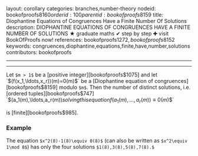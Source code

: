 layout: corollary
categories: branches,number-theory
nodeid: bookofproofs$8160
orderid: 100
parentid: bookofproofs$8159
title: Diophantine Equations of Congruences Have a Finite Number Of Solutions
description: DIOPHANTINE EQUATIONS OF CONGRUENCES HAVE A FINITE NUMBER OF SOLUTIONS &#9733; graduate maths &#10004; step by step &#10010; visit BookOfProofs now!
references: bookofproofs$1272,bookofproofs$8152
keywords: congruences,diophantine,equations,finite,have,number,solutions
contributors: bookofproofs

---


---

Let `$m > 1$` be a [positive integer][bookofproofs$1075] and let `$(f(x_1,\ldots,x_r))(m)=0(m)$` be a [Diophantine equation of congruences][bookofproofs$8159] modulo `$m$`. Then the number of distinct solutions, i.e. [ordered tuples][bookofproofs$747] `$(a_1(m),\ldots,a_r(m))$` solving this equation
`$$f(a_1(m),\ldots,a_r(m))\equiv0(m)$$`

is [finite][bookofproofs$985].
### Example

The equation `$x^2(8)-1(8)\equiv 0(8)$` (can also be written as `$x^2\equiv 1\mod 8$`) has only the four solutions `$1(8),3(8),5(8),7(8).$`
